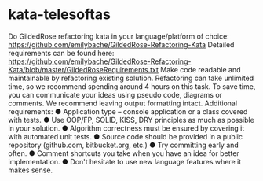# kata-telesoftas

Do GildedRose refactoring kata in your language/platform of choice:
https://github.com/emilybache/GildedRose-Refactoring-Kata
Detailed requirements can be found here:
https://github.com/emilybache/GildedRose-Refactoring-Kata/blob/master/GildedRoseRequirements.txt
Make code readable and maintainable by refactoring existing solution.
Refactoring can take unlimited time, so we recommend spending around 4 hours on this task. To
save time, you can communicate your ideas using pseudo code, diagrams or comments.
We recommend leaving output formatting intact.
Additional requirements:
● Application type – console application or a class covered with tests.
● Use OOP/FP, SOLID, KISS, DRY principles as much as possible in your solution.
● Algorithm correctness must be ensured by covering it with automated unit tests.
● Source code should be provided in a public repository (github.com, bitbucket.org, etc.)
● Try committing early and often.
● Comment shortcuts you take when you have an idea for better implementation.
● Don't hesitate to use new language features where it makes sense.
